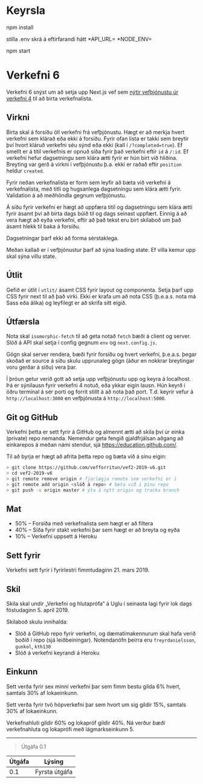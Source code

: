 # Keyrsla 
  
npm install  
  
stilla .env skrá á eftirfarandi hátt
*API_URL=
*NODE_ENV=
   
npm start

# Verkefni 6

Verkefni 6 snýst um að setja upp Next.js vef sem [nýtir vefþjónustu úr verkefni 4](https://github.com/vefforritun/vef2-2019-v4-synilausn) til að birta verkefnalista.

## Virkni

Birta skal á forsíðu öll verkefni frá vefþjónustu. Hægt er að merkja hvert verkefni sem klárað eða ekki á forsíðu. Fyrir ofan lista er takki sem breytir því hvort kláruð verkefni séu sýnd eða ekki (kall í `/?completed=true`). Ef smellt er á titil verkefnis er opnuð síða fyrir það verkefni eftir `id` á `/:id`. Ef verkefni hefur dagsetningu sem klára ætti fyrir er hún birt við hliðina. Breyting var gerð á virkni í vefþjónustu þ.a. ekki er raðað eftir `position` heldur `created`.

Fyrir neðan verkefnalista er form sem leyfir að bæta við verkefni á verkefnalista, með titli og hugsanlega dagsetningu sem klára ætti fyrir. Validation á að meðhöndla gegnum vefþjónustu.

Á síðu fyrir verkefni er hægt að uppfæra titil og dagsetningu sem klára ætti fyrir ásamt því að birta dags búið til og dags seinast uppfært. Einnig á að vera hægt að eyða verkefni, eftir að það tekst eru birt skilaboð um það ásamt hlekk til baka á forsíðu.

Dagsetningar þarf ekki að forma sérstaklega.

Meðan kallað er í vefþjónustur þarf að sýna loading state. Ef villa kemur upp skal sýna villu state.

## Útlit

Gefið er útlit í `utlit/` ásamt CSS fyrir layout og componenta. Setja þarf upp CSS fyrir next til að það virki. Ekki er krafa um að nota CSS (þ.e.a.s. nota má Sass eða álika) og leyfilegt er að skrifa sitt eigið.

## Útfærsla

Nota skal `isomorphic-fetch` til að geta notað `fetch` bæði á client og server. Slóð á API skal setja í config gegnum `env` og `next.config.js`.

Gögn skal server rendera, bæði fyrir forsíðu og hvert verkefni, þ.e.a.s. þegar skoðað er source á síðu skulu upprunaleg gögn (áður en nokkrar breytingar voru gerðar á síðu) vera þar.

Í þróun getur verið gott að setja upp vefþjónustu upp og keyra á localhost. Þá er sýnilausn fyrir verkefni 4 notuð, eða ykkar eigin lausn. Hún keyrð í öðru terminal á sér porti og forrit stillt á að nota það port. T.d. keyrir vefur á `http://localhost:3000` en vefþjónusta á `http://localhost:5000`.

## Git og GitHub

Verkefni þetta er sett fyrir á GitHub og almennt ætti að skila því úr einka (private) repo nemanda. Nemendur geta fengið gjaldfrjálsan aðgang að einkarepos á meðan námi stendur, sjá https://education.github.com/.

Til að byrja er hægt að afrita þetta repo og bæta við á sínu eigin:

```bash
> git clone https://github.com/vefforritun/vef2-2019-v6.git
> cd vef2-2019-v6
> git remote remove origin # fjarlægja remote sem verkefni er í
> git remote add origin <slóð á repo> # bæta við í þínu repo
> git push -u origin master # ýta á nýtt origin og tracka branch
```

## Mat

* 50% – Forsíða með verkefnalista sem hægt er að filtera
* 40% – Síða fyrir stakt verkefni þar sem hægt er að breyta og eyða
* 10% – Verkefni uppsett á Heroku

## Sett fyrir

Verkefni sett fyrir í fyrirlestri fimmtudaginn 21. mars 2019.

## Skil

Skila skal undir „Verkefni og hlutaprófa“ á Uglu í seinasta lagi fyrir lok dags föstudaginn 5. apríl 2019.

Skilaboð skulu innihalda:

* Slóð á GitHub repo fyrir verkefni, og dæmatímakennurum skal hafa verið boðið í repo (sjá leiðbeiningar). Notendanöfn þeirra eru `freyrdanielsson`, `gunkol`, `kth130`
* Slóð á verkefni keyrandi á Heroku

## Einkunn

Sett verða fyrir sex minni verkefni þar sem fimm bestu gilda 6% hvert, samtals 30% af lokaeinkunn.

Sett verða fyrir tvö hópverkefni þar sem hvort um sig gildir 15%, samtals 30% af lokaeinkunn.

Verkefnahluti gildir 60% og lokapróf gildir 40%. Ná verður *bæði* verkefnahluta og lokaprófi með lágmarkseinkunn 5.

---

> Útgáfa 0.1

| Útgáfa | Lýsing                            |
|--------|-----------------------------------|
| 0.1    | Fyrsta útgáfa                     |

